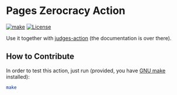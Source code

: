 # Pages Zerocracy Action

[![make](https://github.com/zerocracy/pages-action/actions/workflows/make.yml/badge.svg)](https://github.com/zerocracy/pages-action/actions/workflows/make.yml)
[![License](https://img.shields.io/badge/license-MIT-green.svg)](https://github.com/zerocracy/pages-action/blob/master/LICENSE.txt)

Use it together with [judges-action](https://github.com/zerocracy/judges-action)
(the documentation is over there).

## How to Contribute

In order to test this action, just run (provided, you have
[GNU make](https://www.gnu.org/software/make/) installed):

```bash
make
```